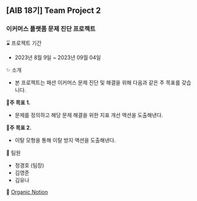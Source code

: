 ## [AIB 18기] Team Project 2
### 이커머스 플랫폼 문제 진단 프로젝트



:hourglass: 프로젝트 기간  
- 2023년 8월 9일 ~ 2023년 09월 04일  


:sparkles: 소개  
- 본 프로젝트는 패션 이커머스 문제 진단 및 해결을 위해 다음과 같은 주 목표를 갖습니다.  

**:pushpin:주 목표 1.**   
- 문제를 정의하고 해당 문제 해결을 위한 지표 개선 액션을 도출해낸다.  

**:pushpin:주 목표 2.**   
- 이탈 모형을 통해 이탈 방지 액션을 도출해낸다.  

  
👥 팀원  
- 정경호 (팀장)  
- 김영준   
- 김유나  
  
:page_facing_up: 
[Organic Notion](https://www.notion.so/0349534676a54839bb8f515d6c76575f?pvs=4)
